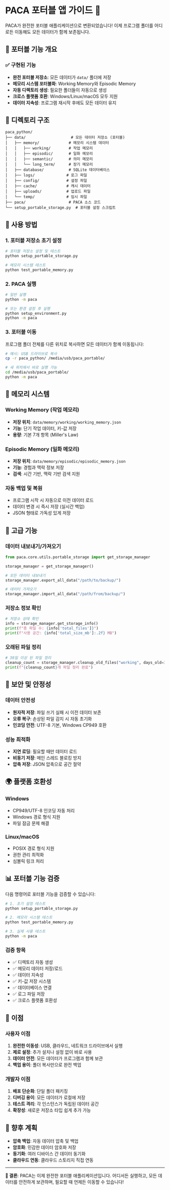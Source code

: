 # PACA 포터블 앱 가이드 📱

PACA가 완전한 포터블 애플리케이션으로 변환되었습니다! 이제 프로그램 폴더를 어디로든 이동해도 모든 데이터가 함께 보존됩니다.

## 🎯 포터블 기능 개요

### ✅ 구현된 기능

- **완전 포터블 저장소**: 모든 데이터가 `data/` 폴더에 저장
- **메모리 시스템 포터블화**: Working Memory와 Episodic Memory
- **자동 디렉토리 생성**: 필요한 폴더들이 자동으로 생성
- **크로스 플랫폼 호환**: Windows/Linux/macOS 모두 지원
- **데이터 지속성**: 프로그램 재시작 후에도 모든 데이터 유지

## 📁 디렉토리 구조

```
paca_python/
├── data/                    # 모든 데이터 저장소 (포터블)
│   ├── memory/             # 메모리 시스템 데이터
│   │   ├── working/        # 작업 메모리
│   │   ├── episodic/       # 일화 메모리
│   │   ├── semantic/       # 의미 메모리
│   │   └── long_term/      # 장기 메모리
│   ├── database/           # SQLite 데이터베이스
│   ├── logs/              # 로그 파일
│   ├── config/            # 설정 파일
│   ├── cache/             # 캐시 데이터
│   ├── uploads/           # 업로드 파일
│   └── temp/              # 임시 파일
├── paca/                   # PACA 소스 코드
└── setup_portable_storage.py  # 포터블 설정 스크립트
```

## 🚀 사용 방법

### 1. 포터블 저장소 초기 설정

```bash
# 포터블 저장소 설정 및 테스트
python setup_portable_storage.py

# 메모리 시스템 테스트
python test_portable_memory.py
```

### 2. PACA 실행

```bash
# 일반 실행
python -m paca

# 또는 환경 설정 후 실행
python setup_environment.py
python -m paca
```

### 3. 포터블 이동

프로그램 폴더 전체를 다른 위치로 복사하면 모든 데이터가 함께 이동됩니다:

```bash
# 예시: USB 드라이브로 복사
cp -r paca_python/ /media/usb/paca_portable/

# 새 위치에서 바로 실행 가능
cd /media/usb/paca_portable/
python -m paca
```

## 💾 메모리 시스템

### Working Memory (작업 메모리)
- **저장 위치**: `data/memory/working/working_memory.json`
- **기능**: 단기 작업 데이터, 키-값 저장
- **용량**: 기본 7개 항목 (Miller's Law)

### Episodic Memory (일화 메모리)
- **저장 위치**: `data/memory/episodic/episodic_memory.json`
- **기능**: 경험과 맥락 정보 저장
- **검색**: 시간 기반, 맥락 기반 검색 지원

### 자동 백업 및 복원
- 프로그램 시작 시 자동으로 이전 데이터 로드
- 데이터 변경 시 즉시 저장 (실시간 백업)
- JSON 형태로 가독성 있게 저장

## 🔧 고급 기능

### 데이터 내보내기/가져오기

```python
from paca.core.utils.portable_storage import get_storage_manager

storage_manager = get_storage_manager()

# 모든 데이터 내보내기
storage_manager.export_all_data("/path/to/backup/")

# 데이터 가져오기
storage_manager.import_all_data("/path/from/backup/")
```

### 저장소 정보 확인

```python
# 저장소 상태 확인
info = storage_manager.get_storage_info()
print(f"총 파일 수: {info['total_files']}")
print(f"사용 공간: {info['total_size_mb']:.2f} MB")
```

### 오래된 파일 정리

```python
# 30일 이상 된 파일 정리
cleanup_count = storage_manager.cleanup_old_files("working", days_old=30)
print(f"{cleanup_count}개 파일 정리 완료")
```

## 🔐 보안 및 안정성

### 데이터 안전성
- **원자적 저장**: 파일 쓰기 실패 시 이전 데이터 보존
- **오류 복구**: 손상된 파일 감지 시 자동 초기화
- **인코딩 안전**: UTF-8 기본, Windows CP949 호환

### 성능 최적화
- **지연 로딩**: 필요할 때만 데이터 로드
- **비동기 저장**: 메인 스레드 블로킹 방지
- **압축 저장**: JSON 압축으로 공간 절약

## 🌍 플랫폼 호환성

### Windows
- CP949/UTF-8 인코딩 자동 처리
- Windows 경로 형식 지원
- 파일 잠금 문제 해결

### Linux/macOS
- POSIX 경로 형식 지원
- 권한 관리 최적화
- 심볼릭 링크 처리

## 📊 포터블 기능 검증

다음 명령어로 포터블 기능을 검증할 수 있습니다:

```bash
# 1. 초기 설정 테스트
python setup_portable_storage.py

# 2. 메모리 시스템 테스트
python test_portable_memory.py

# 3. 실제 사용 테스트
python -m paca
```

### 검증 항목
- ✅ 디렉토리 자동 생성
- ✅ 메모리 데이터 저장/로드
- ✅ 데이터 지속성
- ✅ 키-값 저장 시스템
- ✅ 데이터베이스 연결
- ✅ 로그 파일 저장
- ✅ 크로스 플랫폼 호환성

## 🎉 이점

### 사용자 이점
1. **완전한 이동성**: USB, 클라우드, 네트워크 드라이브에서 실행
2. **제로 설정**: 추가 설치나 설정 없이 바로 사용
3. **데이터 안전**: 모든 데이터가 프로그램과 함께 보관
4. **백업 용이**: 폴더 복사만으로 완전 백업

### 개발자 이점
1. **배포 단순화**: 단일 폴더 패키징
2. **디버깅 용이**: 모든 데이터가 로컬에 저장
3. **테스트 격리**: 각 인스턴스가 독립된 데이터 공간
4. **확장성**: 새로운 저장소 타입 쉽게 추가 가능

## 🔮 향후 계획

- **압축 백업**: 자동 데이터 압축 및 백업
- **암호화**: 민감한 데이터 암호화 저장
- **동기화**: 여러 디바이스 간 데이터 동기화
- **클라우드 연동**: 클라우드 스토리지 직접 연동

---

**🎯 결론**: PACA는 이제 완전한 포터블 애플리케이션입니다. 어디서든 실행하고, 모든 데이터를 안전하게 보관하며, 필요할 때 언제든 이동할 수 있습니다!